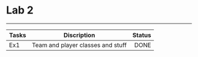 # Lab 2

---

| Tasks |            Discription            | Status |
|-------|:---------------------------------:|-------:|
| Ex1   | Team and player classes and stuff |   DONE |

